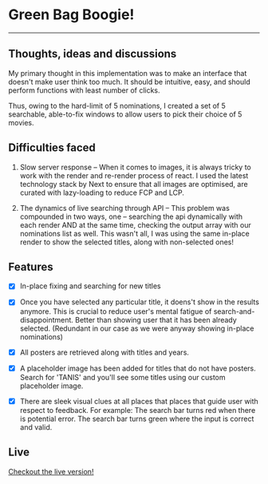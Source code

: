 # Green Bag Boogie!

---

## Thoughts, ideas and discussions

My primary thought in this implementation was to make an interface that doesn't make user think too much. It should be intuitive, easy, and should perform functions with least number of clicks.

Thus, owing to the hard-limit of 5 nominations, I created a set of 5 searchable, able-to-fix windows to allow users to pick their choice of 5 movies.

## Difficulties faced

1. Slow server response – When it comes to images, it is always tricky to work with the render and re-render process of react. I used the latest technology stack by Next to ensure that all images are optimised, are curated with lazy-loading to reduce FCP and LCP.

2. The dynamics of live searching through API – This problem was compounded in two ways, one – searching the api dynamically with each render AND at the same time, checking the output array with our nominations list as well. This wasn't all, I was using the same in-place render to show the selected titles, along with non-selected ones!

## Features

- [x] In-place fixing and searching for new titles

- [x] Once you have selected any particular title, it doens't show in the results anymore. This is crucial to reduce user's mental fatigue of search-and-disappointment. Better than showing user that it has been already selected. (Redundant in our case as we were anyway showing in-place nominations)

- [x] All posters are retrieved along with titles and years.

- [x] A placeholder image has been added for titles that do not have posters. Search for 'TANIS' and you'll see some titles using our custom placeholder image.

- [x] There are sleek visual clues at all places that places that guide user with respect to feedback. For example: The search bar turns red when there is potential error. The search bar turns green where the input is correct and valid.

## Live

[Checkout the live version!](http://shopify.tanishq.xyz/)
